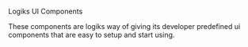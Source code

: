 Logiks UI Components

These components are logiks way of giving its developer predefined ui components that
are easy to setup and start using.